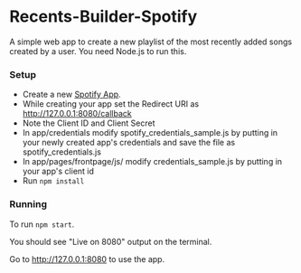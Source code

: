 # Recents-Builder-Spotify

A simple web app to create a new playlist of the most recently added songs created by a user. You need Node.js to run this.

### Setup

* Create a new [Spotify App](https://developer.spotify.com/my-applications).
* While creating your app set the Redirect URI as http://127.0.0.1:8080/callback 
* Note the Client ID and Client Secret
* In app/credentials modify spotify_credentials_sample.js by putting in your newly created app's credentials and save the file as spotify_credentials.js
* In app/pages/frontpage/js/ modify credentials_sample.js by putting in your app's client id
* Run ```npm install```

### Running 

To run ```npm start```.

You should see "Live on 8080" output on the terminal.

Go to http://127.0.0.1:8080 to use the app.
